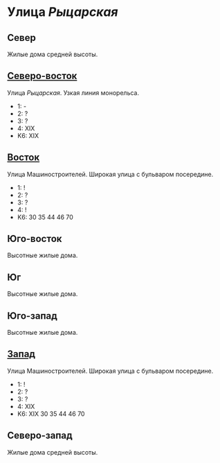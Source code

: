 # Улица *Рыцарская*

## Север

Жилые дома средней высоты.

## [Северо-восток](./10520045.md)

Улица *Рыцарская*.
Узкая линия монорельса.

* 1:    -
* 2:    ?
* 3:    ?
* 4:    XIX
* K6:   XIX

## [Восток](./10520050.md)

Улица Машиностроителей.
Широкая улица с бульваром посередине.

* 1:    !
* 2:    ?
* 3:    ?
* 4:    !
* K6:   30  35  44  46  70

## Юго-восток

Высотные жилые дома.

## Юг

Высотные жилые дома.

## Юго-запад

Высотные жилые дома.

## [Запад](./10510050.md)

Улица Машиностроителей.
Широкая улица с бульваром посередине.

* 1:    !
* 2:    ?
* 3:    ?
* 4:    XIX
* K6:   XIX
        30  35  44  46  70

## Северо-запад

Жилые дома средней высоты.
